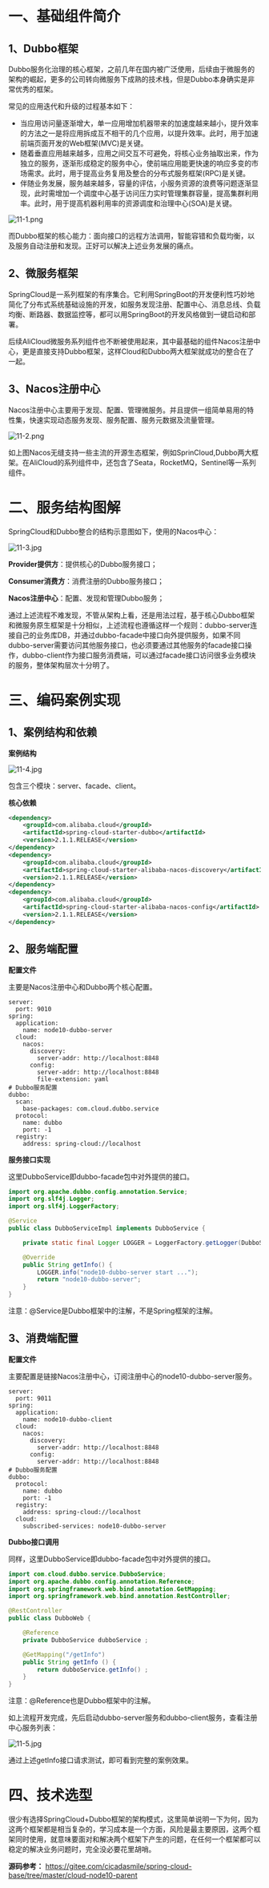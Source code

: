 
# 一、基础组件简介

## 1、Dubbo框架

Dubbo服务化治理的核心框架，之前几年在国内被广泛使用，后续由于微服务的架构的崛起，更多的公司转向微服务下成熟的技术栈，但是Dubbo本身确实是非常优秀的框架。

常见的应用迭代和升级的过程基本如下：

- 当应用访问量逐渐增大，单一应用增加机器带来的加速度越来越小，提升效率的方法之一是将应用拆成互不相干的几个应用，以提升效率。此时，用于加速前端页面开发的Web框架(MVC)是关键。
- 随着垂直应用越来越多，应用之间交互不可避免，将核心业务抽取出来，作为独立的服务，逐渐形成稳定的服务中心，使前端应用能更快速的响应多变的市场需求。此时，用于提高业务复用及整合的分布式服务框架(RPC)是关键。
- 伴随业务发展，服务越来越多，容量的评估，小服务资源的浪费等问题逐渐显现，此时需增加一个调度中心基于访问压力实时管理集群容量，提高集群利用率。此时，用于提高机器利用率的资源调度和治理中心(SOA)是关键。

![](https://images.gitee.com/uploads/images/2022/0208/223137_320bad7e_5064118.png "11-1.png")

而Dubbo框架的核心能力：面向接口的远程方法调用，智能容错和负载均衡，以及服务自动注册和发现。正好可以解决上述业务发展的痛点。

## 2、微服务框架

SpringCloud是一系列框架的有序集合。它利用SpringBoot的开发便利性巧妙地简化了分布式系统基础设施的开发，如服务发现注册、配置中心、消息总线、负载均衡、断路器、数据监控等，都可以用SpringBoot的开发风格做到一键启动和部署。

后续AliCloud微服务系列组件也不断被使用起来，其中最基础的组件Nacos注册中心，更是直接支持Dubbo框架，这样Cloud和Dubbo两大框架就成功的整合在了一起。

## 3、Nacos注册中心

Nacos注册中心主要用于发现、配置、管理微服务。并且提供一组简单易用的特性集，快速实现动态服务发现、服务配置、服务元数据及流量管理。

![](https://images.gitee.com/uploads/images/2022/0208/223300_5001bdc7_5064118.png "11-2.png")

如上图Nacos无缝支持一些主流的开源生态框架，例如SprinCloud,Dubbo两大框架。在AliCloud的系列组件中，还包含了Seata，RocketMQ，Sentinel等一系列组件。

# 二、服务结构图解

SpringCloud和Dubbo整合的结构示意图如下，使用的Nacos中心：

![](https://images.gitee.com/uploads/images/2022/0208/223220_e8e46a12_5064118.jpeg "11-3.jpg")

**Provider提供方**：提供核心的Dubbo服务接口；

**Consumer消费方**：消费注册的Dubbo服务接口；

**Nacos注册中心**：配置、发现和管理Dubbo服务；

通过上述流程不难发现，不管从架构上看，还是用法过程，基于核心Dubbo框架和微服务原生框架是十分相似，上述流程也遵循这样一个规则：dubbo-server连接自己的业务库DB，并通过dubbo-facade中接口向外提供服务，如果不同dubbo-server需要访问其他服务接口，也必须要通过其他服务的facade接口操作，dubbo-client作为接口服务消费端，可以通过facade接口访问很多业务模块的服务，整体架构层次十分明了。

# 三、编码案例实现

## 1、案例结构和依赖

**案例结构**

![](https://images.gitee.com/uploads/images/2022/0208/223327_f43ac666_5064118.jpeg "11-4.jpg")

包含三个模块：server、facade、client。

**核心依赖**

```xml
<dependency>
    <groupId>com.alibaba.cloud</groupId>
    <artifactId>spring-cloud-starter-dubbo</artifactId>
    <version>2.1.1.RELEASE</version>
</dependency>
<dependency>
    <groupId>com.alibaba.cloud</groupId>
    <artifactId>spring-cloud-starter-alibaba-nacos-discovery</artifactId>
    <version>2.1.1.RELEASE</version>
</dependency>
<dependency>
    <groupId>com.alibaba.cloud</groupId>
    <artifactId>spring-cloud-starter-alibaba-nacos-config</artifactId>
    <version>2.1.1.RELEASE</version>
</dependency>
```

## 2、服务端配置

**配置文件**

主要是Nacos注册中心和Dubbo两个核心配置。

```
server:
  port: 9010
spring:
  application:
    name: node10-dubbo-server
  cloud:
    nacos:
      discovery:
        server-addr: http://localhost:8848
      config:
        server-addr: http://localhost:8848
        file-extension: yaml
# Dubbo服务配置
dubbo:
  scan:
    base-packages: com.cloud.dubbo.service
  protocol:
    name: dubbo
    port: -1
  registry:
    address: spring-cloud://localhost
```

**服务接口实现**

这里DubboService即dubbo-facade包中对外提供的接口。

```java
import org.apache.dubbo.config.annotation.Service;
import org.slf4j.Logger;
import org.slf4j.LoggerFactory;

@Service
public class DubboServiceImpl implements DubboService {

    private static final Logger LOGGER = LoggerFactory.getLogger(DubboServiceImpl.class) ;

    @Override
    public String getInfo() {
        LOGGER.info("node10-dubbo-server start ...");
        return "node10-dubbo-server";
    }
}
```

注意：@Service是Dubbo框架中的注解，不是Spring框架的注解。

## 3、消费端配置

**配置文件**

主要配置是链接Nacos注册中心，订阅注册中心的node10-dubbo-server服务。

```
server:
  port: 9011
spring:
  application:
    name: node10-dubbo-client
  cloud:
    nacos:
      discovery:
        server-addr: http://localhost:8848
      config:
        server-addr: http://localhost:8848
# Dubbo服务配置
dubbo:
  protocol:
    name: dubbo
    port: -1
  registry:
    address: spring-cloud://localhost
  cloud:
    subscribed-services: node10-dubbo-server
```

**Dubbo接口调用**

同样，这里DubboService即dubbo-facade包中对外提供的接口。

```java
import com.cloud.dubbo.service.DubboService;
import org.apache.dubbo.config.annotation.Reference;
import org.springframework.web.bind.annotation.GetMapping;
import org.springframework.web.bind.annotation.RestController;

@RestController
public class DubboWeb {

    @Reference
    private DubboService dubboService ;

    @GetMapping("/getInfo")
    public String getInfo () {
        return dubboService.getInfo() ;
    }
}
```

注意：@Reference也是Dubbo框架中的注解。

如上流程开发完成，先后启动dubbo-server服务和dubbo-client服务，查看注册中心服务列表：

![](https://images.gitee.com/uploads/images/2022/0208/223343_cb10fb8f_5064118.jpeg "11-5.jpg")

通过上述getInfo接口请求测试，即可看到完整的案例效果。

# 四、技术选型

很少有选择SpringCloud+Dubbo框架的架构模式，这里简单说明一下为何，因为这两个框架都是相当复杂的，学习成本是一个方面，风险是最主要原因，这两个框架同时使用，就意味要面对和解决两个框架下产生的问题，在任何一个框架都可以稳定的解决业务问题时，完全没必要花里胡哨。

**源码参考：** https://gitee.com/cicadasmile/spring-cloud-base/tree/master/cloud-node10-parent